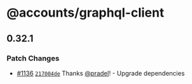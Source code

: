 # @accounts/graphql-client

## 0.32.1
### Patch Changes



- [#1136](https://github.com/accounts-js/accounts/pull/1136) [`217004de`](https://github.com/accounts-js/accounts/commit/217004deefc1a5b52e3aeb83f5f9b3c58ab68554) Thanks [@pradel](https://github.com/pradel)! - Upgrade dependencies
